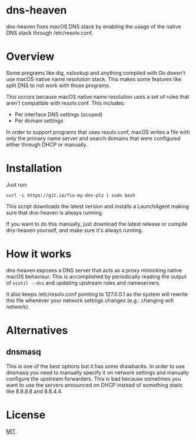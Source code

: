 # dns-heaven

dns-heaven fixes macOS DNS stack by enabling the usage of the native DNS stack through /etc/resolv.conf.

# Overview

Some programs like dig, nslookup and anything compiled with Go doesn't use macOS native name resolution stack. This makes some features like split DNS to not work with those programs.

This occurs because macOS native name resolution uses a set of rules that aren't compatible with resolv.conf. This includes:

* Per interface DNS settings (scoped)
* Per domain settings

In order to support programs that uses resolv.conf, macOS writes a file with only the primary name server and search domains that were configured either through DHCP or manually.

# Installation

Just run:

    curl -L https://git.io/fix-my-dns-plz | sudo bash

This script downloads the latest version and installs a LaunchAgent making sure that dns-heaven is always running.

If you want to do this manually, just download the latest release or compile dns-heaven yourself, and make sure it's always running.

# How it works

dns-heaven exposes a DNS server that acts as a proxy mimicking native macOS behaviour. This is accomplished by periodically reading the output of `scutil --dns` and updating upstream rules and nameservers.

It also keeps /etc/resolv.conf pointing to 127.0.0.1 as the system will rewrite this file whenever your network settings changes (e.g.: changing wifi network).

# Alternatives

## dnsmasq
This is one of the best options but it has some drawbacks. In order to use dnsmasq you need to manually specify it on network settings and manually configure the upstream forwarders. This is bad because sometimes you want to use the servers announced on DHCP instead of something static like 8.8.8.8 and 8.8.4.4.

# License

[MIT](LICENSE).
